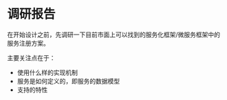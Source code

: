 # 调研报告

在开始设计之前，先调研一下目前市面上可以找到的服务化框架/微服务框架中的服务注册方案。

主要关注点在于：

- 使用什么样的实现机制
- 服务是如何定义的，即服务的数据模型
- 支持的特性
